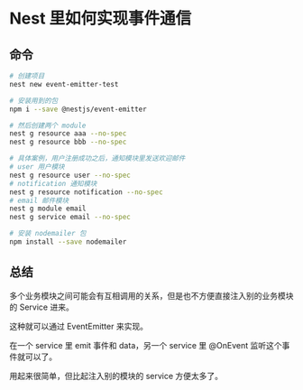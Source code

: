 # Nest 里如何实现事件通信


## 命令
```bash
# 创建项目
nest new event-emitter-test

# 安装用到的包
npm i --save @nestjs/event-emitter

# 然后创建两个 module
nest g resource aaa --no-spec
nest g resource bbb --no-spec

# 具体案例，用户注册成功之后，通知模块里发送欢迎邮件
# user 用户模块
nest g resource user --no-spec
# notification 通知模块
nest g resource notification --no-spec
# email 邮件模块
nest g module email
nest g service email --no-spec

# 安装 nodemailer 包
npm install --save nodemailer
```




## 总结
多个业务模块之间可能会有互相调用的关系，但是也不方便直接注入别的业务模块的 Service 进来。

这种就可以通过 EventEmitter 来实现。

在一个 service 里 emit 事件和 data，另一个 service 里 @OnEvent 监听这个事件就可以了。

用起来很简单，但比起注入别的模块的 service 方便太多了。
